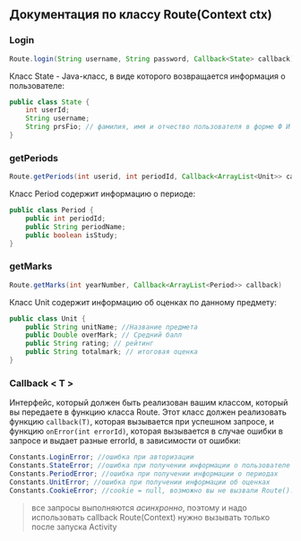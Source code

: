 ## Документация по классу Route(Context ctx)
### Login
``` Java
Route.login(String username, String password, Callback<State> callback)
```
Класс State - Java-класс, в виде которого возвращается информация о пользователе:
```Java
public class State {
    int userId; 
    String username;
    String prsFio; // фамилия, имя и отчество пользователя в форме Ф И О
}

```
### getPeriods
``` Java
Route.getPeriods(int userid, int periodId, Callback<ArrayList<Unit>> callback)
```
Класс Period содержит информацию о периоде:
``` Java
public class Period {
    public int periodId;
    public String periodName;
    public boolean isStudy;
}
```
### getMarks
``` Java
Route.getMarks(int yearNumber, Callback<ArrayList<Period>> callback)
```
Класс Unit содержит информацию об оценках по данному предмету:
``` Java
public class Unit {
    public String unitName; //Название предмета
    public Double overMark; // Средний балл
    public String rating; // рейтинг
    public String totalmark; // итоговая оценка
}
```
### Callback < T >
Интерфейс, который должен быть реализован вашим классом, который вы передаете в функцию класса Route.
Этот класс должен реализовать функцию `callback(T)`, которая вызывается при успешном запросе, и функцию `onError(int errorId)`,
которая вызывается в случае ошибки в запросе и выдает разные errorId, в зависимости от ошибки:
```Java
Constants.LoginError; //ошибка при авторизации
Constants.StateError; //ошибка при получении информации о пользователе
Constants.PeriodError; //ошибка при получении информации о периодах
Constants.UnitError; //ошибка при получении информации об оценках
Constants.CookieError; //cookie = null, возможно вы не вызвали Route().login() и в SharedPreferensice не сохранена информация о cookie
```

    
> все запросы выполняются *асинхронно*, поэтому и надо использовать callback
> Route(Context) нужно вызывать только после запуска Activity
